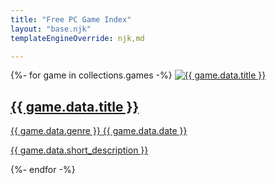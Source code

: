 ```yaml
---
title: "Free PC Game Index"
layout: "base.njk"
templateEngineOverride: njk,md

---
```


<div class="games">
{%- for game in collections.games -%}
    <a href="{{ game.url }}" class="games__card">
        <img alt="{{ game.data.title }}" src="{{ game.data.thumbnail }}">
        <div class="games__card-details">
            <h2>{{ game.data.title }}</h2>
            <div class="game-attributes">
                <span>{{ game.data.genre }}</span>
                <span class="date" title="Released {{ game.data.date }}">{{ game.data.date }}</span>
            </div>
            <p>{{ game.data.short_description }}</p>
        </div>
    </a>
{%- endfor -%}
</div>